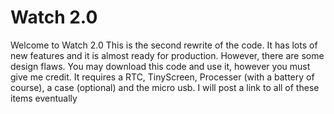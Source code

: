 # Watch 2.0

Welcome to Watch 2.0
This is the second rewrite of the code. It has lots of new features and it is almost ready for production. However, there are some design flaws. You may download this code and use it, however you must give me credit.
It requires a RTC, TinyScreen, Processer (with a battery of course), a case (optional) and the micro usb. I will post a link to all of these items eventually
